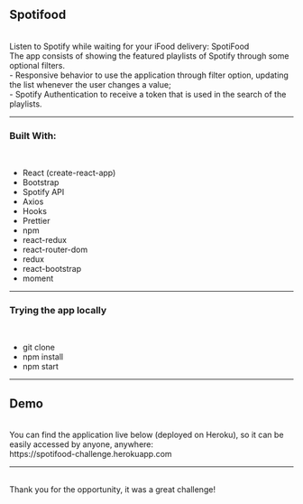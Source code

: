 <h2>Spotifood</h2>
<br>
Listen to Spotify while waiting for your iFood delivery: SpotiFood
<br>
The app consists of showing the featured playlists of Spotify through some optional filters.
<br>
- Responsive behavior to use the application through filter option, updating the list whenever the user changes a value;
<br>
- Spotify Authentication to receive a token that is used in the search of the playlists.
<br>
<hr>
<h3>Built With:</h3>
<br>
<ul>
  <li>React (create-react-app)</li>
  <li>Bootstrap</li>
  <li>Spotify API</li>
  <li>Axios</li>
  <li>Hooks</li>
  <li>Prettier</li>
  <li>npm</li>
  <li>react-redux</li>
  <li>react-router-dom</li>
  <li>redux</li>
  <li>react-bootstrap</li>
  <li>moment</li>
</ul>
<hr>
<h3>Trying the app locally</h3>
<br>
<ul>
  <li>git clone</li>
  <li>npm install</li>
  <li>npm start</li>
</ul>
<hr>
<h2>Demo</h2>
<br>
 You can find the application live below (deployed on Heroku), so it can be easily accessed by anyone, anywhere:
<br>
https://spotifood-challenge.herokuapp.com
<hr>
<br>
Thank you for the opportunity, it was a great challenge!

